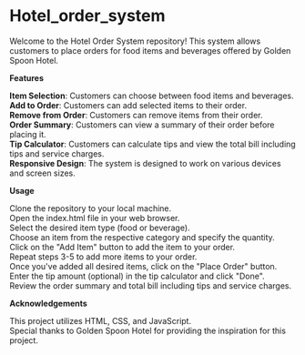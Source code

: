 # Hotel_order_system

Welcome to the Hotel Order System repository! This system allows customers to place orders for food items and beverages offered by Golden Spoon Hotel.

__Features__

__Item Selection__: Customers can choose between food items and beverages.<br />
__Add to Order__: Customers can add selected items to their order.<br />
__Remove from Order__: Customers can remove items from their order.<br />
__Order Summary__: Customers can view a summary of their order before placing it.<br />
__Tip Calculator__: Customers can calculate tips and view the total bill including tips and service charges.<br />
__Responsive Design__: The system is designed to work on various devices and screen sizes.<br />

__Usage__

Clone the repository to your local machine.<br />
Open the index.html file in your web browser.<br />
Select the desired item type (food or beverage).<br />
Choose an item from the respective category and specify the quantity.<br />
Click on the "Add Item" button to add the item to your order.<br />
Repeat steps 3-5 to add more items to your order.<br />
Once you've added all desired items, click on the "Place Order" button.<br />
Enter the tip amount (optional) in the tip calculator and click "Done".<br />
Review the order summary and total bill including tips and service charges.<br />

__Acknowledgements__

This project utilizes HTML, CSS, and JavaScript.<br />
Special thanks to Golden Spoon Hotel for providing the inspiration for this project.<br />
